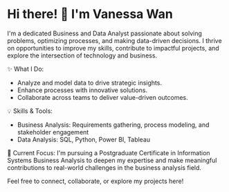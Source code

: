 # Hi there! 👋 I'm Vanessa Wan

I'm a dedicated Business and Data Analyst passionate about solving problems, optimizing processes, and making data-driven decisions. I thrive on opportunities to improve my skills, contribute to impactful projects, and explore the intersection of technology and business.

✨ What I Do:
- Analyze and model data to drive strategic insights.
- Enhance processes with innovative solutions.
- Collaborate across teams to deliver value-driven outcomes.

💡 Skills & Tools:
- Business Analysis: Requirements gathering, process modeling, and stakeholder engagement
- Data Analysis: SQL, Python, Power BI, Tableau

🌱 Current Focus:
I'm pursuing a Postgraduate Certificate in Information Systems Business Analysis to deepen my expertise and make meaningful contributions to real-world challenges in the business analysis field.

Feel free to connect, collaborate, or explore my projects here!

